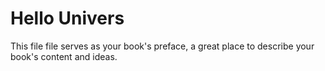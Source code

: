 # Hello Univers

This file file serves as your book's preface, a great place to describe your book's content and ideas.

